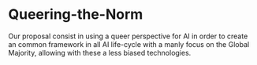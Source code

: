 # Queering-the-Norm
Our proposal consist in using a queer perspective for AI in order to create an common framework in all AI life-cycle with a manly focus on the Global Majority, allowing with these a less biased technologies. 

